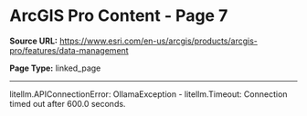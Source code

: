 # ArcGIS Pro Content - Page 7

**Source URL:** https://www.esri.com/en-us/arcgis/products/arcgis-pro/features/data-management

**Page Type:** linked_page

---

litellm.APIConnectionError: OllamaException - litellm.Timeout: Connection timed out after 600.0 seconds.